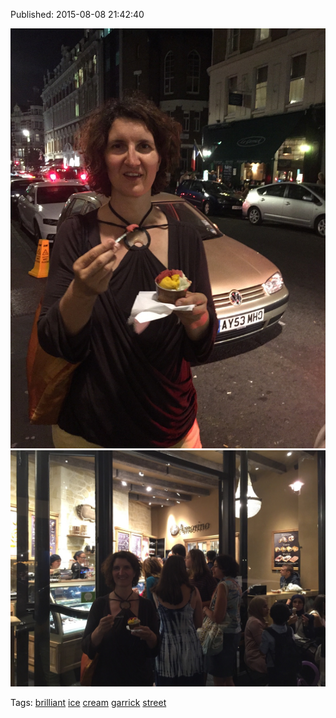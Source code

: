 


Published: 2015-08-08 21:42:40

![](126202669317-0.jpg)
![](126202669317-1.jpg)

Tags: [brilliant](tag-brilliant.md) [ice](tag-ice.md) [cream](tag-cream.md) [garrick](tag-garrick.md) [street](tag-street.md)
